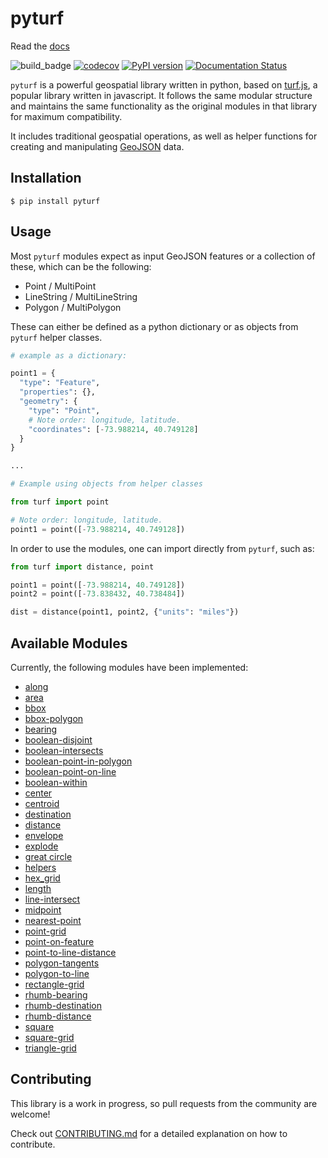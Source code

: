 # pyturf

Read the [docs](https://pyturf.readthedocs.io/en/latest/)

![build_badge](https://github.com/pyturf/pyturf/workflows/build/badge.svg)
[![codecov](https://codecov.io/gh/pyturf/pyturf/branch/master/graph/badge.svg)](https://codecov.io/gh/pyturf/pyturf)
[![PyPI version](https://badge.fury.io/py/pyturf.svg)](https://badge.fury.io/py/pyturf)
[![Documentation Status](https://readthedocs.org/projects/ansicolortags/badge/?version=latest)](https://pyturf.readthedocs.io/?badge=latest)

`pyturf` is a powerful geospatial library written in python, based on [turf.js](https://github.com/Turfjs/turf),
a popular library written in javascript. It follows the same modular structure and maintains the same functionality as the original
modules in that library for maximum compatibility.

It includes traditional geospatial operations, as well as helper functions for creating and manipulating
[GeoJSON](https://geojson.org/) data.

## Installation

```
$ pip install pyturf
```

## Usage

Most `pyturf` modules expect as input GeoJSON features or a collection of these, which can be the following:

- Point / MultiPoint
- LineString / MultiLineString
- Polygon / MultiPolygon

These can either be defined as a python dictionary or as objects from `pyturf` helper classes.

```python
# example as a dictionary:

point1 = {
  "type": "Feature",
  "properties": {},
  "geometry": {
    "type": "Point",
    # Note order: longitude, latitude.
    "coordinates": [-73.988214, 40.749128]
  }
}

...

# Example using objects from helper classes

from turf import point

# Note order: longitude, latitude.
point1 = point([-73.988214, 40.749128])

```

In order to use the modules, one can import directly from `pyturf`, such as:

```python
from turf import distance, point

point1 = point([-73.988214, 40.749128])
point2 = point([-73.838432, 40.738484])

dist = distance(point1, point2, {"units": "miles"})
```

## Available Modules

Currently, the following modules have been implemented:

- [along](https://github.com/pyturf/pyturf/tree/master/turf/along)
- [area](https://github.com/pyturf/pyturf/tree/master/turf/area)
- [bbox](https://github.com/pyturf/pyturf/tree/master/turf/bbox)
- [bbox-polygon](https://github.com/pyturf/pyturf/tree/master/turf/bbox_polygon)
- [bearing](https://github.com/pyturf/pyturf/tree/master/turf/bearing)
- [boolean-disjoint](https://github.com/pyturf/pyturf/tree/master/turf/boolean_disjoint)
- [boolean-intersects](https://github.com/pyturf/pyturf/tree/master/turf/boolean_intersects)
- [boolean-point-in-polygon](https://github.com/pyturf/pyturf/tree/master/turf/boolean_point_in_polygon)
- [boolean-point-on-line](https://github.com/pyturf/pyturf/tree/master/turf/boolean_point_on_line)
- [boolean-within](https://github.com/pyturf/pyturf/tree/master/turf/boolean_within)
- [center](https://github.com/pyturf/pyturf/tree/master/turf/center)
- [centroid](https://github.com/pyturf/pyturf/tree/master/turf/centroid)
- [destination](https://github.com/pyturf/pyturf/tree/master/turf/destination)
- [distance](https://github.com/pyturf/pyturf/tree/master/turf/distance)
- [envelope](https://github.com/pyturf/pyturf/tree/master/turf/envelope)
- [explode](https://github.com/pyturf/pyturf/tree/master/turf/explode)
- [great circle](https://github.com/pyturf/pyturf/tree/master/turf/great_circle)
- [helpers](https://github.com/pyturf/pyturf/tree/master/turf/helpers)
- [hex_grid](https://github.com/pyturf/pyturf/tree/master/turf/hex_grid)
- [length](https://github.com/pyturf/pyturf/tree/master/turf/length)
- [line-intersect](https://github.com/pyturf/pyturf/tree/master/turf/line_intersect)
- [midpoint](https://github.com/pyturf/pyturf/tree/master/turf/midpoint)
- [nearest-point](https://github.com/pyturf/pyturf/tree/master/turf/nearest_point)
- [point-grid](https://github.com/pyturf/pyturf/tree/master/turf/point_grid)
- [point-on-feature](https://github.com/pyturf/pyturf/tree/master/turf/point_on_feature)
- [point-to-line-distance](https://github.com/pyturf/pyturf/tree/master/turf/point_to_line_distance)
- [polygon-tangents](https://github.com/pyturf/pyturf/tree/master/turf/polygon_tangents)
- [polygon-to-line](https://github.com/pyturf/pyturf/tree/master/turf/polygon_to_line)
- [rectangle-grid](https://github.com/pyturf/pyturf/tree/master/turf/rectangle_grid)
- [rhumb-bearing](https://github.com/pyturf/pyturf/tree/master/turf/rhumb_bearing)
- [rhumb-destination](https://github.com/pyturf/pyturf/tree/master/turf/rhumb_destination)
- [rhumb-distance](https://github.com/pyturf/pyturf/tree/master/turf/rhumb_distance)
- [square](https://github.com/pyturf/pyturf/tree/master/turf/square)
- [square-grid](https://github.com/pyturf/pyturf/tree/master/turf/square_grid)
- [triangle-grid](https://github.com/pyturf/pyturf/tree/master/turf/triangle_grid)

## Contributing

This library is a work in progress, so pull requests from the community are welcome!

Check out [CONTRIBUTING.md](https://github.com/pyturf/pyturf/blob/master/CONTRIBUTING.md) for a detailed explanation on how to contribute.
